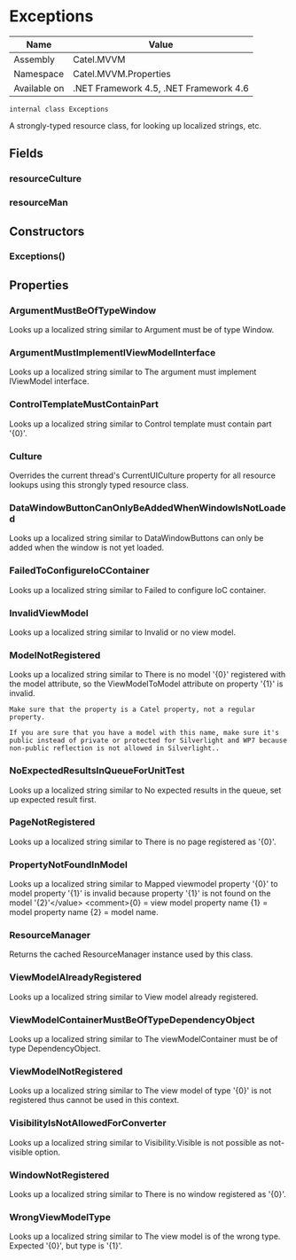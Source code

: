 

# Exceptions

Name|Value
---|---
Assembly|Catel.MVVM
Namespace|Catel.MVVM.Properties
Available on|.NET Framework 4.5, .NET Framework 4.6

```
internal class Exceptions
```

A strongly-typed resource class, for looking up localized strings, etc.



## Fields

### resourceCulture

### resourceMan

## Constructors

### Exceptions()

## Properties

### ArgumentMustBeOfTypeWindow

Looks up a localized string similar to Argument must be of type Window.



### ArgumentMustImplementIViewModelInterface

Looks up a localized string similar to The argument must implement IViewModel interface.



### ControlTemplateMustContainPart

Looks up a localized string similar to Control template must contain part '{0}'.



### Culture

Overrides the current thread's CurrentUICulture property for all
      resource lookups using this strongly typed resource class.



### DataWindowButtonCanOnlyBeAddedWhenWindowIsNotLoaded

Looks up a localized string similar to DataWindowButtons can only be added when the window is not yet loaded.



### FailedToConfigureIoCContainer

Looks up a localized string similar to Failed to configure IoC container.



### InvalidViewModel

Looks up a localized string similar to Invalid or no view model.



### ModelNotRegistered

Looks up a localized string similar to There is no model '{0}' registered with the model attribute, so the ViewModelToModel attribute on property '{1}' is invalid.
    
    Make sure that the property is a Catel property, not a regular property.
    
    If you are sure that you have a model with this name, make sure it's public instead of private or protected for Silverlight and WP7 because non-public reflection is not allowed in Silverlight..



### NoExpectedResultsInQueueForUnitTest

Looks up a localized string similar to No expected results in the queue, set up expected result first.



### PageNotRegistered

Looks up a localized string similar to There is no page registered as '{0}'.



### PropertyNotFoundInModel

Looks up a localized string similar to Mapped viewmodel property '{0}' to model property '{1}' is invalid because property '{1}' is not found on the model '{2}'&lt;/value&gt;
        &lt;comment&gt;{0} = view model property name
    {1} = model property name
    {2} = model name.



### ResourceManager

Returns the cached ResourceManager instance used by this class.



### ViewModelAlreadyRegistered

Looks up a localized string similar to View model already registered.



### ViewModelContainerMustBeOfTypeDependencyObject

Looks up a localized string similar to The viewModelContainer must be of type DependencyObject.



### ViewModelNotRegistered

Looks up a localized string similar to The view model of type '{0}' is not registered thus cannot be used in this context.



### VisibilityIsNotAllowedForConverter

Looks up a localized string similar to Visibility.Visible is not possible as not-visible option.



### WindowNotRegistered

Looks up a localized string similar to There is no window registered as '{0}'.



### WrongViewModelType

Looks up a localized string similar to The view model is of the wrong type. Expected '{0}', but type is '{1}'.



